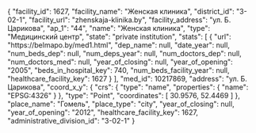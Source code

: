 {
    "facility_id": 1627,
    "facility_name": "Женская клиника",
    "district_id": "3-02-1",
    "facility_url": "zhenskaja-klinika.by",
    "facility_address": "ул. Б. Царикова",
    "ap_1": "44",
    "name": "Женская клиника",
    "type": "Медицинский центр",
    "state": "private institution",
    "stats": [
        {
            "url": "https:\/\/belmapo.by\/med1.html",
            "dep_name": null,
            "date_year": null,
            "num_beds_dep": null,
            "num_deps_year": null,
            "num_doctors_dep": null,
            "num_doctors_med": null,
            "year_of_closing": null,
            "year_of_opening": "2005",
            "beds_in_hospital_key": 740,
            "num_beds_facility_year": null,
            "healthcare_facility_key": 1627
        }
    ],
    "med_id": 10217869,
    "address": "ул. Б. Царикова",
    "coord_x_y": {
        "crs": {
            "type": "name",
            "properties": {
                "name": "EPSG:4326"
            }
        },
        "type": "Point",
        "coordinates": [
            30.9576,
            52.4469
        ]
    },
    "place_name": "Гомель",
    "place_type": "city",
    "year_of_closing": null,
    "year_of_opening": "2012",
    "healthcare_facility_key": 1627,
    "administrative_division_id": "3-02-1"
}